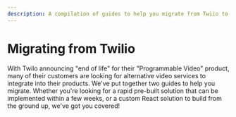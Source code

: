 ```yaml
---
description: A compilation of guides to help you migrate from Twiio to Whereby
---
```


# Migrating from Twilio

With Twilo announcing "end of life" for their "Programmable Video" product, many of their customers are looking for alternative video services to integrate into their products. We've put together two guides to help you migrate. Whether you're looking for a rapid pre-built solution that can be implemented within a few weeks, or a custom React solution to build from the ground up, we've got you covered!

